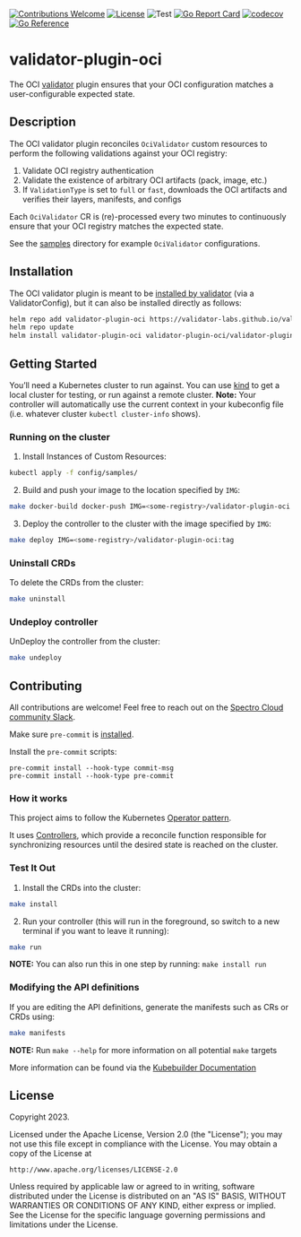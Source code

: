 [![Contributions Welcome](https://img.shields.io/badge/contributions-welcome-brightgreen.svg?style=flat)](https://github.com/validator-labs/validator-plugin-oci/issues)
[![License](https://img.shields.io/badge/License-Apache%202.0-blue.svg)](https://opensource.org/licenses/Apache-2.0)
![Test](https://github.com/validator-labs/validator-plugin-oci/actions/workflows/test.yaml/badge.svg)
[![Go Report Card](https://goreportcard.com/badge/github.com/validator-labs/validator-plugin-oci)](https://goreportcard.com/report/github.com/validator-labs/validator-plugin-oci)
[![codecov](https://codecov.io/github/validator-labs/validator-plugin-oci/graph/badge.svg?token=Q15XUCRNCN)](https://codecov.io/github/validator-labs/validator-plugin-oci)
[![Go Reference](https://pkg.go.dev/badge/github.com/validator-labs/validator-plugin-oci.svg)](https://pkg.go.dev/github.com/validator-labs/validator-plugin-oci)

# validator-plugin-oci
The OCI [validator](https://github.com/validator-labs/validator) plugin ensures that your OCI configuration matches a user-configurable expected state.

## Description
The OCI validator plugin reconciles `OciValidator` custom resources to perform the following validations against your OCI registry:

1. Validate OCI registry authentication
2. Validate the existence of arbitrary OCI artifacts (pack, image, etc.)
3. If `ValidationType` is set to `full` or `fast`, downloads the OCI artifacts and verifies their layers, manifests, and configs

Each `OciValidator` CR is (re)-processed every two minutes to continuously ensure that your OCI registry matches the expected state.

See the [samples](https://github.com/validator-labs/validator-plugin-oci/tree/main/config/samples) directory for example `OciValidator` configurations.

## Installation
The OCI validator plugin is meant to be [installed by validator](https://github.com/validator-labs/validator/tree/gh_pages#installation) (via a ValidatorConfig), but it can also be installed directly as follows:

```bash
helm repo add validator-plugin-oci https://validator-labs.github.io/validator-plugin-oci
helm repo update
helm install validator-plugin-oci validator-plugin-oci/validator-plugin-oci -n validator-plugin-oci --create-namespace
```

## Getting Started
You’ll need a Kubernetes cluster to run against. You can use [kind](https://sigs.k8s.io/kind) to get a local cluster for testing, or run against a remote cluster.
**Note:** Your controller will automatically use the current context in your kubeconfig file (i.e. whatever cluster `kubectl cluster-info` shows).

### Running on the cluster
1. Install Instances of Custom Resources:

```sh
kubectl apply -f config/samples/
```

2. Build and push your image to the location specified by `IMG`:

```sh
make docker-build docker-push IMG=<some-registry>/validator-plugin-oci:tag
```

3. Deploy the controller to the cluster with the image specified by `IMG`:

```sh
make deploy IMG=<some-registry>/validator-plugin-oci:tag
```

### Uninstall CRDs
To delete the CRDs from the cluster:

```sh
make uninstall
```

### Undeploy controller
UnDeploy the controller from the cluster:

```sh
make undeploy
```

## Contributing
All contributions are welcome! Feel free to reach out on the [Spectro Cloud community Slack](https://spectrocloudcommunity.slack.com/join/shared_invite/zt-g8gfzrhf-cKavsGD_myOh30K24pImLA#/shared-invite/email).

Make sure `pre-commit` is [installed](https://pre-commit.com#install).

Install the `pre-commit` scripts:

```console
pre-commit install --hook-type commit-msg
pre-commit install --hook-type pre-commit
```

### How it works
This project aims to follow the Kubernetes [Operator pattern](https://kubernetes.io/docs/concepts/extend-kubernetes/operator/).

It uses [Controllers](https://kubernetes.io/docs/concepts/architecture/controller/),
which provide a reconcile function responsible for synchronizing resources until the desired state is reached on the cluster.

### Test It Out
1. Install the CRDs into the cluster:

```sh
make install
```

2. Run your controller (this will run in the foreground, so switch to a new terminal if you want to leave it running):

```sh
make run
```

**NOTE:** You can also run this in one step by running: `make install run`

### Modifying the API definitions
If you are editing the API definitions, generate the manifests such as CRs or CRDs using:

```sh
make manifests
```

**NOTE:** Run `make --help` for more information on all potential `make` targets

More information can be found via the [Kubebuilder Documentation](https://book.kubebuilder.io/introduction.html)

## License

Copyright 2023.

Licensed under the Apache License, Version 2.0 (the "License");
you may not use this file except in compliance with the License.
You may obtain a copy of the License at

    http://www.apache.org/licenses/LICENSE-2.0

Unless required by applicable law or agreed to in writing, software
distributed under the License is distributed on an "AS IS" BASIS,
WITHOUT WARRANTIES OR CONDITIONS OF ANY KIND, either express or implied.
See the License for the specific language governing permissions and
limitations under the License.

